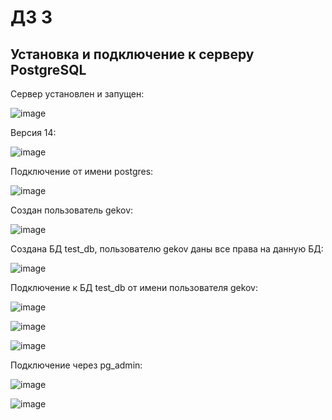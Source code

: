 # ДЗ 3

## Установка и подключение к серверу PostgreSQL

Сервер установлен и запущен:

![image](https://user-images.githubusercontent.com/41448520/146644425-d532c8b0-b78e-47c6-8160-cdf20c335d7a.png)

Версия 14:

![image](https://user-images.githubusercontent.com/41448520/146644103-51c6f002-cbb7-4adf-b523-2d1244d8067e.png)

Подключение от имени postgres:

![image](https://user-images.githubusercontent.com/41448520/146644392-fb5c6aa0-0657-4381-8c1f-ebc941c446a2.png)

Создан пользователь gekov:

![image](https://user-images.githubusercontent.com/41448520/146644546-bca83e16-9510-47d1-8f9b-45354281e5d0.png)

Создана БД test_db, пользователю gekov даны все права на данную БД:

![image](https://user-images.githubusercontent.com/41448520/146644564-4520e4b9-86f0-4e93-8d4f-c2df979d29c1.png)

Подключение к БД test_db от имени пользователя gekov:

![image](https://user-images.githubusercontent.com/41448520/146644529-d8ededa8-0497-4ac9-84b2-dea807ffa2f4.png)

![image](https://user-images.githubusercontent.com/41448520/146644716-6f012c0b-7310-445b-9018-25e09f9a537b.png)

![image](https://user-images.githubusercontent.com/41448520/146644783-e33bb310-b92f-45d4-9209-ebb43bd4b4c3.png)

Подключение через pg_admin:

![image](https://user-images.githubusercontent.com/41448520/146644951-e80b2dcc-bf62-4a86-9c5c-c82a6ddd14a7.png)

![image](https://user-images.githubusercontent.com/41448520/146644955-c80f046a-b776-42d3-a4cd-776215264204.png)



